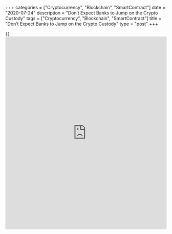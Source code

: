 +++
categories = ["Cryptocurrency", "Blockchain", "SmartContract"]
date = "2020-07-24"
description = "Don’t Expect Banks to Jump on the Crypto Custody"
tags = ["Cryptocurrency", "Blockchain", "SmartContract"]
title = "Don’t Expect Banks to Jump on the Crypto Custody"
type = "post"
+++

{{<iframe id="large-banner" src="https://www.bounty.group/#slide=17.0" width="100%" height="600" scrolling="no" style="border: 0px solid rgb(216, 221, 230); border-radius: 3px;">}}

Banks can now offer cryptocurrency and digital asset custody to their
clients, but what does this really mean? As you may know, the Office of
the Comptroller of the Currency (OCC) announced Wednesday that
nationally chartered banks in the U.S. can now jump into the crypto
custody arena. There are plenty of opinions about what impact this will
have on the industry, and many of them are at odds.

![Don’t Expect Banks to Jump on the Crypto Custody][1]

Some feel this is the beginning of a new era for the industry where
banks will be able to offer complimentary digital asset services
attractive to sophisticated [investor](https://www.fintechee.com/tutorial-for-forex-trading/investor-mode/)s; or, even more optimistically,
that a Bitcoin [ETF](https://www.fixpro.org/post/etf-liquidity/) is more likely to be approved. Others have lamented
that banks will audit and tax every penny, or, even worse, that they
will readily agree to help the federal government seize coins in the
future.

Here’s the thing. Traditional financial institutions, banks included,
move slowly. Most make turtles look like they’re in a hurry. So, don’t
expect any to announce their brand new custody platform immediately, if
at all.  
According to a recent Fidelity survey, only about a third of all these
firms even own crypto.

Think about that for a second. Many [investor](https://www.fintechee.com/tutorial-for-forex-trading/investor-mode/)s in this space are here
because they are weary of being exposed to the systemic risk that having
digital assets custodied in a traditional financial institution could
create. They are hedging against the very network that’s trying to
encroach on Bitcoin.

THE BULK OF BANKS AND OTHER SOPHISTICATED PLAYERS IN THE OLD SCHOOL
MARKETS DON’T KNOW MUCH ABOUT OUR INDUSTRY.

Given this unusual (and vocal) segment of our industry, banks may not
have quite the opportunity they think they do, and a significant share
of crypto asset traders and [investor](https://www.fintechee.com/tutorial-for-forex-trading/investor-mode/)s may avoid them altogether and
stick with crypto native firms that are somewhat insulated from the
potential problems of a Northern Trust or a State Street, both of which
are large traditional custodians that took TARP bailout funds during the
Great Recession.

Once all the headlines surrounding this announcement fade away, what
will we be left with? Probably not many new custodial entrants from this
regulatory approval in the short term, but the bright hope that the
onlookers will see the acknowledgement from our government that crypto
is real, at least real enough for the house that Morgan built to be
allowed to do business with it.

_Source:[FXPro][2]_

   1. /files/downloads/4/f/c/4fcdb2d5e003bafbc2ff787a960b4d87_dd9d005ddfd1c61cb8e2ccab1789e1b8.png
   2. /geturl/index/d97328a8a6996c9ee49b1b0e3c1ff43345126ff5/